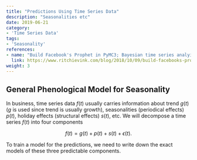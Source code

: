 ```yaml
---
title: "Predictions Using Time Series Data"
description: "Seasonalities etc"
date: 2019-06-21
category:
- 'Time Series Data'
tags:
- 'Seasonality'
references:
- name: "Build Facebook's Prophet in PyMC3; Bayesian time series analyis with Generalized Additive Models"
  link: https://www.ritchievink.com/blog/2018/10/09/build-facebooks-prophet-in-pymc3-bayesian-time-series-analyis-with-generalized-additive-models/
weight: 3
---
```



## General Phenological Model for Seasonality

In business, time series data $f(t)$ usually carries information about trend $g(t)$ ($g$ is used since trend is usually growth), seasonalities (periodical effects) $p(t)$, holiday effects (structural effects) $s(t)$, etc. We will decompose a time series $f(t)$ into four components

$$
\begin{equation}
f(t) = g(t) + p(t) + s(t) + \epsilon(t).
\end{equation}
$$

To train a model for the predictions, we need to write down the exact models of these three predictable components.

